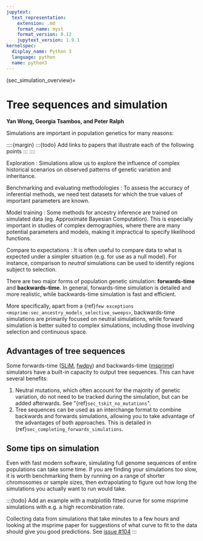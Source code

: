 ```yaml
---
jupytext:
  text_representation:
    extension: .md
    format_name: myst
    format_version: 0.12
    jupytext_version: 1.9.1
kernelspec:
  display_name: Python 3
  language: python
  name: python3
---
```


(sec_simulation_overview)=

# Tree sequences and simulation

**Yan Wong, Georgia Tsambos, and Peter Ralph**

Simulations are important in population genetics for many reasons:

::::{margin}
:::{todo}
Add links to papers that illustrate each of the following points
:::
::::

Exploration
: Simulations allow us to explore the influence of complex historical scenarios on
observed patterns of genetic variation and inheritance.

Benchmarking and evaluating methodologies
: To assess the accuracy of inferential methods, we need test datasets for which the
true values of important parameters are known.

Model training
: Some methods for ancestry inference are trained on simulated data (eg. Approximate
Bayesian Computation). This is especially important in studies of complex demographies,
where there are many potential parameters and models, making it impractical to specify
likelihood functions.

Compare to expectations
: It is often useful to compare data to what is expected under a simpler situation
(e.g. for use as a null model). For instance,  comparison to *neutral* simulations
can be used to identify regions subject to selection.

There are two major forms of population genetic simulation: **forwards-time**
and **backwards-time**. In general, forwards-time simulation is detailed and more
realistic, while backwards-time simulation is fast and efficient.

More specifically, apart from a
{ref}`few exceptions <msprime:sec_ancestry_models_selective_sweeps>`,
backwards-time simulations are primarily focused on neutral simulations, while
forward simulation is better suited to complex simulations, including those involving
selection and continuous space.

## Advantages of tree sequences

Some forwards-time ([SLiM](http://messerlab.org/slim/),
[fwdpy](http://molpopgen.github.io/fwdpy/)) and backwards-time
([msprime](https://tskit.dev/msprime)) simulators have a built-in capacity to output
tree sequences. This can have several benefits:

1. Neutral mutations, which often account for the majority of genetic variation, do not
    need to be tracked during the simulation, but can be added afterwards. See
    "{ref}`sec_tskit_no_mutations`".
2. Tree sequences can be used as an interchange format to combine backwards and
    forwards simulations, allowing you to take advantage of the advantages of both
    approaches. This is detailed in {ref}`sec_completing_forwards_simulations`.

## Some tips on simulation

Even with fast modern software, simulating full genome sequences of entire populations
can take some time. If you are finding your simulations too slow, it is worth
benchmarking them by running on a range of shorter chromosomes or sample sizes, then 
extrapolating to figure out how long the simulations you actually want to run would take.

:::{todo}
Add an example with a matplotlib fitted curve for some msprime simulations with
e.g. a high recombination rate.

Collecting data from simulations that take minutes to a few hours and looking at
the msprime paper for suggestions of what curve to fit to the data should give you
good predictions. See [issue #104](https://github.com/tskit-dev/tutorials/issues/104)
:::
